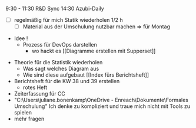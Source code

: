 9:30 - 11:30 R&D Sync
14:30 Azubi-Daily
* [ ] regelmäßig für mich Statik wiederholen 1/2 h
	* [ ] Material aus der Umschulung nutzbar machen
=> für Montag 
* Idee ! 
	* Prozess für DevOps darstellen
		* wo hackt es
[[Diagramme erstellen mit Supperset]]
- Theorie für die Statistik wiederholen
	- Was sagt welches Diagram aus
	- Wie sind diese aufgebaut
[[Index fürs Berichtsheft]]
- Berichtsheft für die KW 38 und 39 erstellen
	- rotes Heft
- Zeiterfassung für CC
- "C:\Users\juliane.bonenkamp\OneDrive - Enreach\Dokumente\Formales Umschulung"
Ich denke zu kompliziert und traue mich nicht mit Tools zu spielen
- mehr fragen